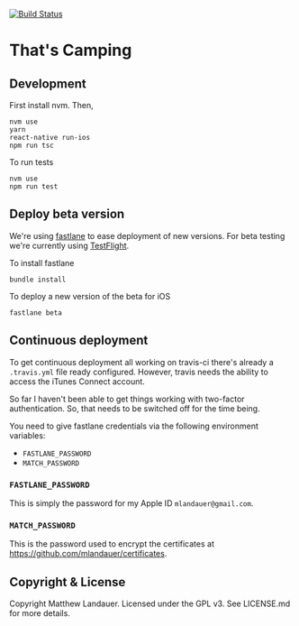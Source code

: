 [![Build Status](https://travis-ci.org/mlandauer/thats-camping-react-native.svg?branch=master)](https://travis-ci.org/mlandauer/thats-camping-react-native)

# That's Camping

## Development

First install nvm. Then,

```
nvm use
yarn
react-native run-ios
npm run tsc
```

To run tests

```
nvm use
npm run test
```

## Deploy beta version

We're using [fastlane](https://fastlane.tools/) to ease deployment of new versions. For beta testing we're currently using [TestFlight](https://developer.apple.com/testflight/).

To install fastlane
```
bundle install
```

To deploy a new version of the beta for iOS

```
fastlane beta
```

## Continuous deployment

To get continuous deployment all working on travis-ci there's already a `.travis.yml` file ready configured. However, travis needs the ability to access the iTunes Connect account.

So far I haven't been able to get things working with two-factor authentication. So,
that needs to be switched off for the time being.

You need to give fastlane credentials via the following environment variables:
* `FASTLANE_PASSWORD`
* `MATCH_PASSWORD`

### `FASTLANE_PASSWORD`

This is simply the password for my Apple ID `mlandauer@gmail.com`.

### `MATCH_PASSWORD`

This is the password used to encrypt the certificates at https://github.com/mlandauer/certificates.

## Copyright & License

Copyright Matthew Landauer. Licensed under the GPL v3. See LICENSE.md for more details.
